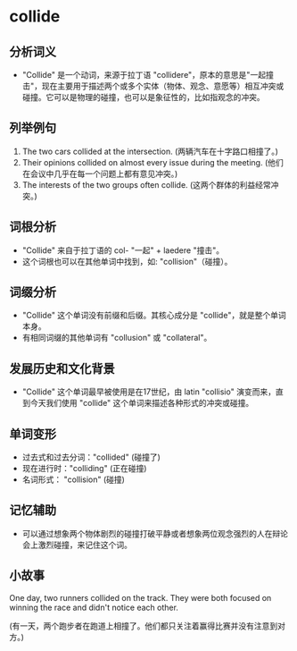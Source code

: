 # collide

## 分析词义

  

*   "Collide" 是一个动词，来源于拉丁语 "collidere"，原本的意思是"一起撞击"，现在主要用于描述两个或多个实体（物体、观念、意愿等）相互冲突或碰撞。它可以是物理的碰撞，也可以是象征性的，比如指观念的冲突。

  

## 列举例句

  

1.  The two cars collided at the intersection. (两辆汽车在十字路口相撞了。)
2.  Their opinions collided on almost every issue during the meeting. (他们在会议中几乎在每一个问题上都有意见冲突。)
3.  The interests of the two groups often collide. (这两个群体的利益经常冲突。)

  

## 词根分析

  

*   "Collide" 来自于拉丁语的 col- "一起" + laedere "撞击"。
*   这个词根也可以在其他单词中找到，如: "collision"（碰撞）。

  

## 词缀分析

  

*   "Collide" 这个单词没有前缀和后缀。其核心成分是 "collide"，就是整个单词本身。
*   有相同词缀的其他单词有 "collusion" 或 "collateral"。

  

## 发展历史和文化背景

  

*   "Collide" 这个单词最早被使用是在17世纪，由 latin "collisio" 演变而来，直到今天我们使用 "collide" 这个单词来描述各种形式的冲突或碰撞。

  

## 单词变形

  

*   过去式和过去分词："collided" (碰撞了)
*   现在进行时："colliding" (正在碰撞)
*   名词形式： "collision" (碰撞)

  

## 记忆辅助

  

*   可以通过想象两个物体剧烈的碰撞打破平静或者想象两位观念强烈的人在辩论会上激烈碰撞，来记住这个词。

  

## 小故事

  

One day, two runners collided on the track. They were both focused on winning the race and didn't notice each other.

  

(有一天，两个跑步者在跑道上相撞了。他们都只关注着赢得比赛并没有注意到对方。)
